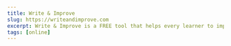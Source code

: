 ```yaml
---
title: Write & Improve
slug: https://writeandimprove.com
excerpt: Write & Improve is a FREE tool that helps every learner to improve their English writing.
tags: [online]
---
```

